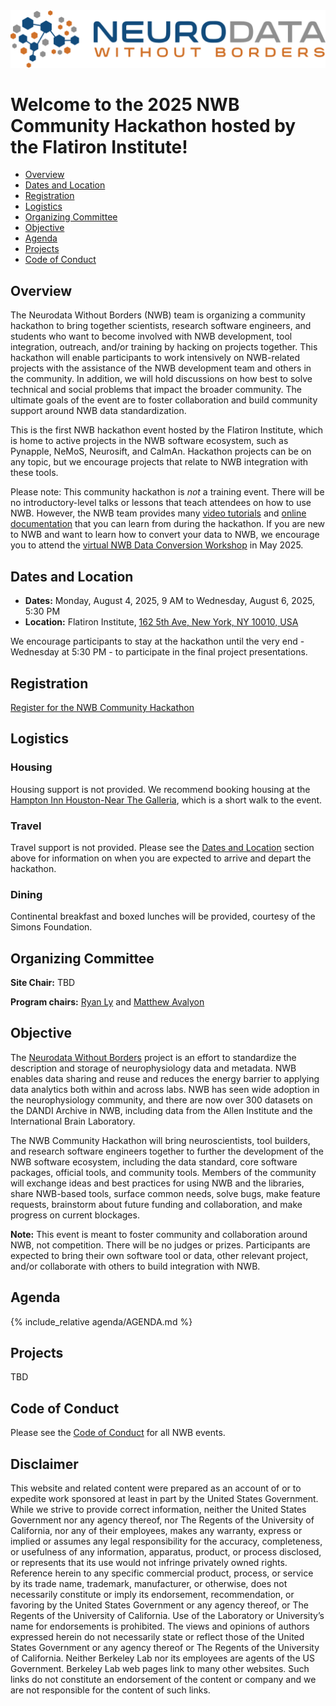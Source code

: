 
<img alt="NWB logo" src="../logos/nwb_logo_brain_text_transp_hor.png">

# Welcome to the 2025 NWB Community Hackathon hosted by the Flatiron Institute!

  <!-- * [Report](#report) -->
  * [Overview](#overview)
  * [Dates and Location](#dates-and-location)
  * [Registration](#registration)
  * [Logistics](#logistics)
  * [Organizing Committee](#organizing-committee)
  * [Objective](#objective)
  * [Agenda](#agenda)
  * [Projects](#projects)
  * [Code of Conduct](#code-of-conduct)


<!-- ## Report -->

<!-- The final report for the 2025 NWB Community Hackathon is now available on GitHub ([PDF](report/Report_18th_NWB_Developer_Hackathon.pdf)) ([LaTeX (on Overleaf)](https://www.overleaf.com/read/zcdnqtcmwgpv#d964cb)). -->

## Overview

The Neurodata Without Borders (NWB) team is organizing a community hackathon to bring together scientists, research 
software engineers, and students who want to become involved with NWB development, tool integration, outreach, 
and/or training by hacking on projects together. This hackathon will enable participants to work intensively on 
NWB-related projects with the assistance of the NWB development team and others in the community. In addition, we
will hold discussions on how best to solve technical and social problems that impact the broader community. The ultimate
goals of the event are to foster collaboration and build community support around NWB data standardization.

This is the first NWB hackathon event hosted by the Flatiron Institute, which is home to active projects in the 
NWB software ecosystem, such as Pynapple, NeMoS, Neurosift, and CaImAn. Hackathon projects can be on any topic, but we
encourage projects that relate to NWB integration with these tools.

Please note: This community hackathon is *not* a training event. There will be no introductory-level talks or lessons
that teach attendees on how to use NWB. However, the NWB team provides many 
[video tutorials](https://www.youtube.com/watch?v=xZiSesEVA3o&list=PL5wPNhoBP0ZB2sLuRKWqwgXf9V3FRl1bw) and 
[online documentation](https://nwb-overview.readthedocs.io/en/latest/intro_to_nwb/1_intro_to_nwb.html) that you can
learn from during the hackathon. If you are new to NWB and want to learn how to convert your data to NWB, we encourage
you to attend the 
[virtual NWB Data Conversion Workshop](https://neurodatawithoutborders.github.io/nwb_hackathons/HCK22_2025_DataConversion_Remote/)
in May 2025.


## Dates and Location

- **Dates:** Monday, August 4, 2025, 9 AM to Wednesday, August 6, 2025, 5:30 PM
- **Location:** Flatiron Institute, [162 5th Ave, New York, NY 10010, USA](https://www.google.com/maps/place/Flatiron+Institute/data=!4m2!3m1!1s0x0:0x8849799a20fe5d4a?sa=X&ved=1t:2428&ictx=111)

We encourage participants to stay at the hackathon until the very end - Wednesday at 5:30 PM - to participate in the 
final project presentations.

## Registration

[Register for the NWB Community Hackathon](https://docs.google.com/forms/d/e/1FAIpQLScGO7ljpLWACStymeJU4wBSgNhNCyUN4H5xfQN32M_8qMriBg/viewform?usp=dialog)


## Logistics

### Housing

Housing support is not provided. We recommend booking housing at the
[Hampton Inn Houston-Near The Galleria](https://www.hilton.com/en/hotels/houpohx-hampton-houston-near-the-galleria/),
which is a short walk to the event.

### Travel

Travel support is not provided. Please see the
[Dates and Location](#dates-and-location) section above for information on when you are expected to arrive and depart
the hackathon.

### Dining

Continental breakfast and boxed lunches will be provided, courtesy of the Simons Foundation.


## Organizing Committee

**Site Chair:** TBD

**Program chairs:** [Ryan Ly](https://crd.lbl.gov/divisions/scidata/mla/staff/ryan-ly/) and 
[Matthew Avalyon](https://crd.lbl.gov/divisions/scidata/mla/staff/matthew-avaylon/)


## Objective

The [Neurodata Without Borders](https://www.nwb.org/) project is an effort to standardize the description and storage of neurophysiology data and metadata. NWB enables data sharing and reuse and reduces the energy barrier to applying data analytics both within and across labs. NWB has seen wide adoption in the neurophysiology community, and there are now over 300 datasets on the DANDI Archive in NWB, including data from the Allen Institute and the International Brain Laboratory.

The NWB Community Hackathon will bring neuroscientists, tool builders, and research software engineers together to further the development of the NWB software ecosystem, including the data standard, core software packages, official tools, and community tools. Members of the community will exchange ideas and best practices for using NWB and the libraries, share NWB-based tools, surface common needs, solve bugs, make feature requests, brainstorm about future funding and collaboration, and make progress on current blockages.

**Note:** This event is meant to foster community and collaboration around NWB, not competition. There will be no judges or prizes. Participants are expected to bring their own software tool or data, other relevant project, and/or collaborate with others to build integration with NWB.


## Agenda

{% include_relative agenda/AGENDA.md %}


## Projects

TBD

<!-- Please add your project ideas and document your project progress in the [**Hackathon Projects Google Doc**](https://docs.google.com/document/d/1stHuLJf4Id5itoFjCsS2W5XatwWw7tZhZSTYJT2ZC4g/edit) -->

<!-- To create a new project, simply:

* Open the project Google Doc. If you are participating and do not have edit access, then please contact Ryan via email or Slack to request access.
* Make a copy of the project template section and add it to the end of the document
* Update at least your project’s title, key investigators, and project description sections -->


## Code of Conduct

Please see the [Code of Conduct](https://neurodatawithoutborders.github.io/nwb_hackathons/code_of_conduct) for all NWB events.


## Disclaimer

This website and related content were prepared as an account of or to expedite work sponsored at least in part by
the United States Government. While we strive to provide correct information, neither the United States Government
nor any agency thereof, nor The Regents of the University of California, nor any of their employees, makes any
warranty, express or implied  or assumes any legal responsibility for the accuracy, completeness, or usefulness of
any information, apparatus, product, or process disclosed, or represents that its use would not infringe privately
owned rights. Reference herein to any specific commercial product, process, or service by its trade name, trademark,
manufacturer, or otherwise, does not necessarily constitute or imply its endorsement, recommendation, or favoring by
the United States Government or any agency thereof, or The Regents of the University of California.  Use of the
Laboratory or University’s name for endorsements is prohibited. The views and opinions of authors expressed herein
do not necessarily state or reflect those of the United States Government or any agency thereof or The Regents of
the University of California.  Neither Berkeley Lab nor its employees are agents of the US Government. Berkeley Lab
web pages link to many other websites.  Such links do not constitute an endorsement of the content or company and we
are not responsible for the content of such links.
